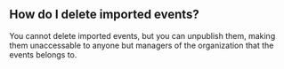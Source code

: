 ## How do I delete imported events?

You cannot delete imported events, but you can unpublish them, making them
unaccessable to anyone but managers of the organization that the events belongs
to.


